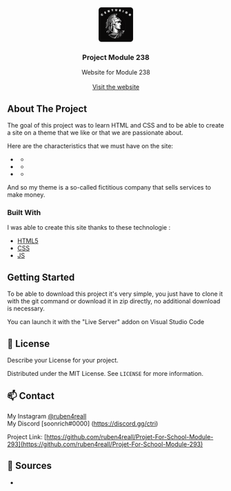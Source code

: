 
<!-- PROJECT LOGO -->
<br />
<p align="center">
  <a href="https://github.com/ruben4reall/Projet-For-School-Module-293">
    <img src="assets/img/LOGO.png" alt="Logo" width="80" height="80">
  </a>

  <h3 align="center">Project Module 238</h3>

  <p align="center">
    Website for Module 238 
    <br />
    <br />
    <a href="https://centurioninc.netlify.app/">Visit the website</a>

  </p>
</p>

<!-- ABOUT THE PROJECT -->
## About The Project

The goal of this project was to learn HTML and CSS and to be able to create a site on a theme that we like or that we are passionate about. 

Here are the characteristics that we must have on the site:
* -
* -
* -

And so my theme is a so-called fictitious company that sells services to make money.


### Built With
I was able to create this site thanks to these technologie :
* [HTML5](https://fr.wikipedia.org/wiki/HTML5)
* [CSS](https://en.wikipedia.org/wiki/CSS)
* [JS](https://www.javascript.com/)



<!-- GETTING STARTED -->
## Getting Started

To be able to download this project it's very simple, you just have to clone it with the git command or download it in zip directly, no additional download is necessary. 

You can launch it with the "Live Server" addon on Visual Studio Code 


<!-- LICENSE -->
## 📝 License
Describe your License for your project. 

Distributed under the MIT License. See `LICENSE` for more information.



<!-- CONTACT -->
## 📫 Contact

My Instagram [@ruben4reall](https://instagram.com/ruben4reall)
<br />My Discord [soonrich#0000] (https://discord.gg/ctri)

Project Link: [https://github.com/ruben4reall/Projet-For-School-Module-293](https://github.com/ruben4reall/Projet-For-School-Module-293)


<!-- SOURCES -->
## 🔗 Sources
-